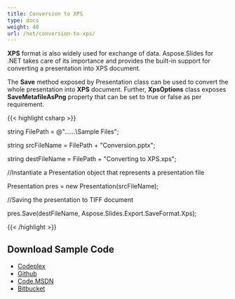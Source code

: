 ```yaml
---
title: Conversion to XPS
type: docs
weight: 40
url: /net/conversion-to-xps/
---
```


**XPS** format is also widely used for exchange of data. Aspose.Slides for .NET takes care of its importance and provides the built-in support for converting a presentation into XPS document.

The **Save** method exposed by Presentation class can be used to convert the whole presentation into **XPS** document. Further, **XpsOptions** class exposes **SaveMetafileAsPng** property that can be set to true or false as per requirement.

{{< highlight csharp >}}

 string FilePath = @"..\..\..\Sample Files\";

string srcFileName = FilePath + "Conversion.pptx";

string destFileName = FilePath + "Converting to XPS.xps";

//Instantiate a Presentation object that represents a presentation file

Presentation pres = new Presentation(srcFileName);

//Saving the presentation to TIFF document

pres.Save(destFileName, Aspose.Slides.Export.SaveFormat.Xps);

{{< /highlight >}}
## **Download Sample Code**
- [Codeplex](https://asposeslidesopenxml.codeplex.com/releases/view/619597)
- [Github](https://github.com/aspose-slides/Aspose.Slides-for-.NET/releases/tag/MissingFeaturesAsposeSlidesForOpenXMLv1.1)
- [Code.MSDN](https://code.msdn.microsoft.com/AsposeSlides-Features-9866600c)
- [Bitbucket](https://bitbucket.org/asposemarketplace/aspose-for-openxml/downloads/Converting%20to%20XPS%20%28Aspose.Slides%29.zip)
